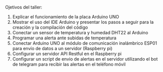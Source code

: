 Ojetivos del taller:

1.  Explicar el funcionamiento de la placa Arduino UNO
2. Mostrar el uso del IDE Arduino y presentar los pasos a seguir para la creación y la compilación del código
3. Conectar un sensor de temperatura y humedad DHT22 al Arduino
4. Programar una alerta ante subidas de temperatura
5. Conectar Arduino UNO al módulo de comunicación inalámbrico ESP01 para envío de datos a un servidor (Raspberry pi)
6. Configurar un servidor API Restful en el Raspberry pi
7. Configurar un script de envio de alertas en el servidor utilizando el bot de telegram para recibir las alertas en el teléfono móvil

